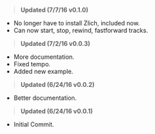 ><b>Updated (7/7/16 v0.1.0)</b><br>
* No longer have to install Zlich, included now.<br>
* Can now start, stop, rewind, fastforward tracks.<br>

><b>Updated (7/2/16 v0.0.3)</b><br>
* More documentation.<br>
* Fixed tempo.<br>
* Added new example.<br>

><b>Updated (6/24/16 v0.0.2)</b><br>
* Better documentation.<br>

><b>Updated (6/24/16 v0.0.1)</b><br>
* Initial Commit.<br>
